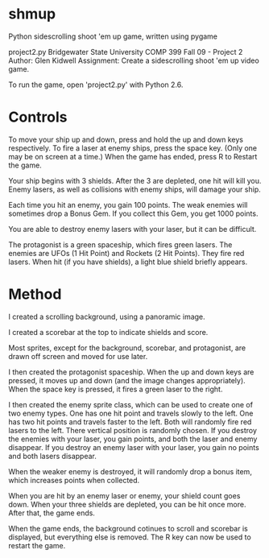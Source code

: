 shmup
=====

Python sidescrolling shoot 'em up game, written using pygame

project2.py
Bridgewater State University
COMP 399 Fall 09 - Project 2
Author: Glen Kidwell
Assignment:
Create a sidescrolling shoot 'em up video game.

To run the game, open 'project2.py' with Python 2.6.	


Controls
========

To move your ship up and down, press and hold the up and down keys respectively.
To fire a laser at enemy ships, press the space key. (Only one may be on screen at a time.)
When the game has ended, press R to Restart the game.

Your ship begins with 3 shields. After the 3 are depleted, one hit will kill you.
Enemy lasers, as well as collisions with enemy ships, will damage your ship.

Each time you hit an enemy, you gain 100 points.
The weak enemies will sometimes drop a Bonus Gem.
If you collect this Gem, you get 1000 points.

You are able to destroy enemy lasers with your laser, but it can be difficult.


The protagonist is a green spaceship, which fires green lasers.
The enemies are UFOs (1 Hit Point) and Rockets (2 Hit Points). They fire red lasers.
When hit (if you have shields), a light blue shield briefly appears.


Method
======

I created a scrolling background, using a panoramic image.

I created a scorebar at the top to indicate shields and score.

Most sprites, except for the background, scorebar, and protagonist, are drawn off screen and moved for use later.

I then created the protagonist spaceship. When the up and down keys are pressed, it moves up and down (and the image changes appropriately). When the space key is pressed, it fires a green laser to the right.

I then created the enemy sprite class, which can be used to create one of two enemy types. One has one hit point and travels slowly to the left. One has two hit points and travels faster to the left. Both will randomly fire red lasers to the left. There vertical position is randomly chosen. If you destroy the enemies with your laser, you gain points, and both the laser and enemy disappear. If you destroy an enemy laser with your laser, you gain no points and both lasers disappear.

When the weaker enemy is destroyed, it will randomly drop a bonus item, which increases points when collected.

When you are hit by an enemy laser or enemy, your shield count goes down. When your three shields are depleted, you can be hit once more. After that, the game ends.

When the game ends, the background cotinues to scroll and scorebar is displayed, but everything else is removed. The R key can now be used to restart the game.
